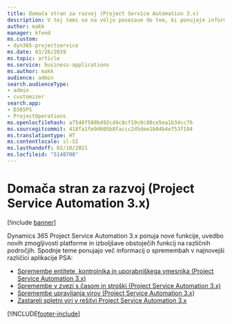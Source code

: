 ```yaml
---
title: Domača stran za razvoj (Project Service Automation 3.x)
description: V tej temi so na voljo povezave do tem, ki ponujajo informacije o razvoju za Dynamics 365 Project Service Automation (PSA) 3. x.
author: makk
manager: kfend
ms.custom:
- dyn365-projectservice
ms.date: 03/26/2019
ms.topic: article
ms.service: business-applications
ms.author: makk
audience: admin
search.audienceType:
- admin
- customizer
search.app:
- D365PS
- ProjectOperations
ms.openlocfilehash: a7548f588b492cd4c8cf19c0c88ce5ea1b34cc76
ms.sourcegitcommit: 418fa1fe9d605b8faccc2d5dee1b04b4e753f194
ms.translationtype: HT
ms.contentlocale: sl-SI
ms.lasthandoff: 02/10/2021
ms.locfileid: "5148708"
---
```

# <a name="development-home-page-project-service-automation-3x"></a>Domača stran za razvoj (Project Service Automation 3.x)

[!include [banner](../../includes/psa-now-project-operations.md)]

Dynamics 365 Project Service Automation 3.x ponuja nove funkcije, uvedbo novih zmogljivosti platforme in izboljšave obstoječih funkcij na različnih področjih. Spodnje teme ponujajo več informacij o spremembah v najnovejši različici aplikacije PSA:

- [Spremembe entitete, kontrolnika in uporabniškega vmesnika (Project Service Automation 3.x)](../developer-guides/entity-changes-v3.x.md)
- [Spremembe v zvezi s časom in stroški (Project Service Automation 3.x)](../developer-guides/time-expense-changes-v3.x.md)
- [Spremembe upravljanja virov (Project Service Automation 3.x)](../developer-guides/resource-management-changes-v3.x.md)
- [Zastareli spletni viri v rešitvi Project Service Automation 3.x](../developer-guides/web-resources-deprecated-v3.x.md)


[!INCLUDE[footer-include](../../includes/footer-banner.md)]